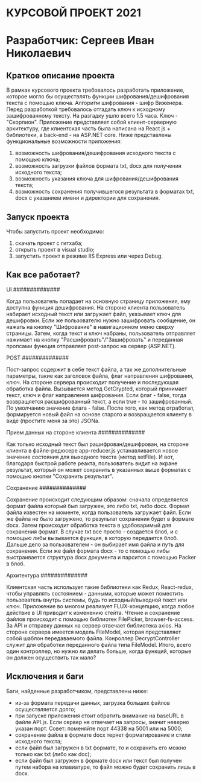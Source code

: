 КУРСОВОЙ ПРОЕКТ 2021
========================
Разработчик: Сергеев Иван Николаевич
================================================
Краткое описание проекта
-----------------------------------
В рамках курсового проекта требовалось разработать приложение, которое могло бы осуществлять функции шифрования/дешифрования текста с помощью ключа.
Алгоритм шифрования - шифр Виженера.
Перед разработкой требовалось отгадать ключ к исходному зашифрованному тексту. На разгадку ушло всего 1.5 часа. Ключ - "Скорпион".
Приложение представляет собой клиент-серверную архитектуру, где клиентская часть была написана на React js + библиотеки, а back-end - на ASP.NET core.
Ниже представлены функциональные возможности приложения:
1. возможность шифрования/дешифрования исходного текста с помощью ключа;
2. возможность загрузки файлов формата txt, docx для получения исходного текста;
3. возможность указания ключа для шифрования/дешифрования текста;
4. возможность сохранения получившегося результата в форматах txt, docx с указанием имени и директории для сохранения.

Запуск проекта
-----------------------------------
Чтобы запустить проект необходимо:
1. скачать проект с гитхаба;
2. открыть проект в visual studio;
3. запустить проект в режиме IIS Express или через Debug.

Как все работает?
-----------------------------------

UI
##############

Когда пользователь попадает на основную страницу приложения, ему доступна функция дешифрования. 
На стороне клиента пользователь набирает исходный текст или загружает файл, указывает ключ для дешифровки.
Если же пользователю нужно зашифровать сообщение, он нажать на кнопку "Шифрование" в навигационном меню сверху страницы.
Затем, когда текст и ключ набраны, пользователь отправляет нажимает на кнопку "Расшифровать"/"Зашифровать" и переданная пропсами функция отправляет post-запрос на сервер (ASP.NET).

POST
##############

Пост-запрос содержит в себе текст файла, а так же дополнительные параметры, такие как заголовок файла, флаг направления шифрования, ключ.
На стороне сервера происходит получение и последующая обработка файла. Вызывается метод GetCrypted, который принимает текст, ключ и флаг направления шифрования.
Если флаг - false, тогда возвращяется расшифрованный текст, а если true - то зашифрованный. По умолчанию значение флага - false.
После того, как метод отработал, формируется новый файл на основе старого и возвращается клиенту в виде (простите меня за это) JSONа.


Прием данных на стороне клиента
##############

Как только исходный текст был рашифрован/дешифрован, на стороне клиента в файле-редюсере app-reducer.js устанавливается новое значение состояния для выходного текста (метод setFile).
И вот, благодаря быстрой работе реакта, пользователь видит на экране результат, который он может сохранить в указанных выше форматах с помощью кнопки "Сохранить результат".

Сохранение
##############

Сохранение происходит следующим образом: сначала определяется формат файла который был загружен, это либо txt, либо docx. Формат файла известен на моменте, когда пользователь загружает файл. Если же файла не было загружено, то результат сохранения будет в формате docx. Затем происходит обработка текста в удобоваримый для сохранения формат. В случае txt все просто - создается блоб, и с помощью либы вызывается функция, в которую передается блоб. Дальше дело за пользователем - он выбирает имя файла и путь для сохранения. Если же файл формата docx - то с помощью либы выстраивается структура docx документа и парсится с помощью Packer в блоб.

Архитектура
##############

Клиентская часть использует такие библиотеки как Redux, React-redux, чтобы управлять состоянием - данными, которые может поместить пользователь внутрь системы, будь то исходный/выходной текст или ключ.
Приложение во многом реализует FLUX-концепцию, когда любое действие в UI приводит к изменению стейта. Чтение и сохранение файлов происходит с помощью библиотек FilePicker, browser-fs-access.
За API и отправку данных на сервер отвечает библиотека axios.
На стороне сервера имеется модель FileModel, которая представляет собой шаблон передаваемого файла. Конроллер DecryptController служит для обработки переданного файла типа FileModel.
Итого, всего один контроллер, но нужно ли делать больше, когда функций, которые он должен осуществить так мало?

Исключения и баги
-----------------------------------
Баги, найденные разработчиком, представлены ниже:
* из-за формата передачи данных, загрузка больших файлов осуществляется долго;
* при запуске приложения стоит обратить внимание на baseURL в файле API.js. Если сервер не отвечает на запросы, значит неверно указан порт. Совет: поменяйте порт 44338 на 5001 или на 5000;
* сохранение файла в формате docx теряет форматирование и стили исходного текста;
* если файл был загружен в txt формате, то и сохранить его можно только как txt (либо как doc);
* если файл был загружен в формате docx или текст был получен путем набора на клавиатуре, то файл можно будет сохранить лишь в docx.
